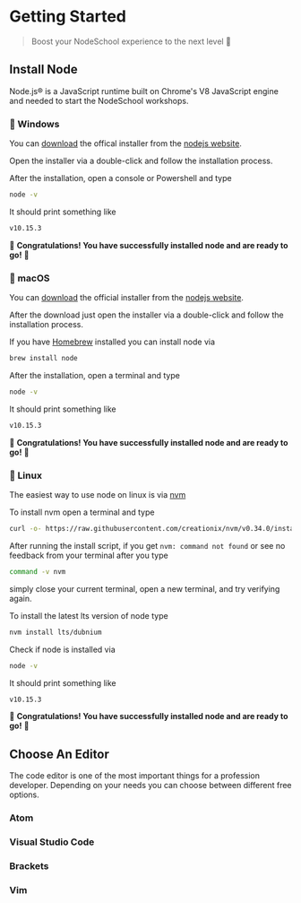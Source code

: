 # Getting Started

> Boost your NodeSchool experience to the next level 🚀

## Install Node

Node.js® is a JavaScript runtime built on Chrome's V8 JavaScript engine and needed to start the NodeSchool workshops.

### 🏁 Windows

You can [download](https://nodejs.org/dist/v10.15.3/node-v10.15.3-x86.msi) the offical installer from the [nodejs website](https://nodejs.org/).

Open the installer via a double-click and follow the installation process.

After the installation, open a console or Powershell and type

```bash
node -v
```

It should print something like

```bash
v10.15.3
```

🎉 **Congratulations! You have successfully installed node and are ready to go!** 🎉

### 🍏 macOS

You can [download](https://nodejs.org/dist/v10.15.3/node-v10.15.3.pkg) the official
installer from the [nodejs website](https://nodejs.org/).

After the download just open the installer via a double-click and follow the installation process.

If you have [Homebrew](https://brew.sh/) installed you can install node via

```bash
brew install node
```

After the installation, open a terminal and type

```bash
node -v
```

It should print something like

```bash
v10.15.3
```

🎉 **Congratulations! You have successfully installed node and are ready to go!** 🎉

### 🐧 Linux

The easiest way to use node on linux is via [nvm](https://github.com/creationix/nvm)

To install nvm open a terminal and type

```bash
curl -o- https://raw.githubusercontent.com/creationix/nvm/v0.34.0/install.sh | bash
```

After running the install script, if you get `nvm: command not found` or see no feedback from your terminal after you type

```bash
command -v nvm
```

simply close your current terminal, open a new terminal, and try verifying again.

To install the latest lts version of node type

```bash
nvm install lts/dubnium
```

Check if node is installed via

```bash
node -v
```

It should print something like

```bash
v10.15.3
```

🎉 **Congratulations! You have successfully installed node and are ready to go!** 🎉

## Choose An Editor

The code editor is one of the most important things for a profession developer.
Depending on your needs you can choose between different free options.

### Atom

### Visual Studio Code

### Brackets

### Vim
